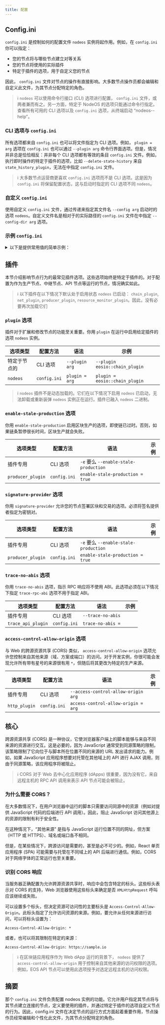 ```yaml
---
title: 配置
---
```


## Config.ini

`config.ini` 是控制如何的配置文件 `nodeos` 实例将起作用。例如，在 `config.ini` 你可以指定：

* 您的节点将与哪些节点建立对等关系
* 您的节点将使用的实际插件
* 特定于插件的选项，用于自定义您的节点

因此， `config.ini` 文件对节点的操作有直接影响。大多数节点操作员都会编辑和自定义此文件，为其节点分配特定的角色。

> ℹ️ `nodeos` 可以使用命令行接口 (CLI) 选项进行配置， `config.ini` 文件，或两者兼而有之。另一方面，特定于 NodeOS 的选项只能通过命令行指定。查看所有可用的 CLI 选项以及 `config.ini` 选项，从终端启动 “nodeos--help”。

### CLI 选项与 `config.ini`

所有选项都来自 `config.ini` 也可以将文件指定为 CLI 选项。例如， `plugin = arg` 选项在 `config.ini` 也可以通过 `--plugin arg` 命令行界面选项。但是，情况并非总是恰恰相反：并非每个 CLI 选项都有等效的条目 `config.ini` 文件。例如，执行即时操作的特定于插件的选项，比如 `--delete-state-history` 来自 `state_history_plugin`，无法在中指定 `config.ini` 文件。

> ℹ️ 大多数节点运营商更喜欢 `config.ini` 选项而不是 CLI 选项。这是因为 `config.ini` 将保留配置状态，这与启动时指定的 CLI 选项不同 `nodeos`。

### 自定义 `config.ini`

使用自定义 `config.ini` 文件，通过传递来指定其文件名 `--config arg` 启动时的选项 `nodeos`。自定义文件名是相对于的实际路径的 `config.ini` 文件在中指定 `--config-dir arg` 选项。

### 示例 `config.ini`

<details>
<summary>以下是提供常用值的简单示例：</summary>

```
# Specify the Access-Control-Allow-Origin to be returned on each request (eosio::http_plugin)
access-control-allow-origin = *

# The name supplied to identify this node amongst the peers. (eosio::net_plugin)
agent-name = "EOS Test Agent"

# Enable block production, even if the chain is stale. (eosio::producer_plugin)
enable-stale-production = true

# ID of producer controlled by this node (e.g. inita; may specify multiple times) (eosio::producer_plugin)
producer-name = eosio

# Key=Value pairs in the form <public-key>=<provider-spec>
# Where:
#    <public-key>    	is a string form of a vaild EOSIO public key
# 
#    <provider-spec> 	is a string in the form <provider-type>:<data>
# 
#    <provider-type> 	is KEY, KEOSD, or SE
# 
#    KEY:<data>      	is a string form of a valid EOSIO private key which maps to the provided public key
# 
#    KEOSD:<data>    	is the URL where keosd is available and the approptiate wallet(s) are unlocked
# 
#  (eosio::producer_plugin)
signature-provider = EOS6MRyAjQq8ud7hVNYcfnVPJqcVpscN5So8BhtHuGYqET5GDW5CV=KEY:5KQwrPbwdL6PhXujxW37FSSQZ1JiwsST4cqQzDeyXtP79zkvFD3

# Use to indicate that the RPC responses will not use ABIs.
# Failure to specify this option when there are no trace-rpc-abi configuations will result in an Error.
# This option is mutually exclusive with trace-rpc-api (eosio::trace_api_plugin)
trace-no-abis = true

# Plugin(s) to enable, may be specified multiple times
plugin = eosio::producer_plugin
plugin = eosio::producer_api_plugin
plugin = eosio::chain_plugin
plugin = eosio::chain_api_plugin
plugin = eosio::http_plugin
plugin = eosio::state_history_plugin
plugin = eosio::net_plugin
plugin = eosio::net_api_plugin
plugin = eosio::trace_api_plugin
```

</details>

## 插件

本节介绍影响节点行为的最常见插件选项。这些选项始终是特定于插件的。对于配置为作为生产节点、中继节点、API 节点等运行的节点，情况确实如此。

> ℹ️ 以下插件在以下情况下默认处于启用状态 `nodeos` 已启动： `chain_plugin`, `net_plugin`, `producer_plugin`, `resource_monitor_plugin`。因此，没有必要再次加载它们 

### `plugin` 选项

插件对于扩展和修改节点的功能至关重要。你用 `plugin` 在运行中启用给定插件的选项 `nodeos` 实例。

选项类型 | 配置方法 | 语法 | 示例
-|-|-|-
特定于节点的 | CLI 选项 | `--plugin arg` | `--plugin eosio::chain_plugin`
`nodeos` | `config.ini` | `plugin = arg` | `plugin = eosio::chain_plugin`

> ℹ️ `nodeos` 插件不是动态加载的。它们在以下情况下启用 `nodeos` 已启动，无法卸载或重新装弹 `nodeos` 实例正在运行。插件已融入 `nodeos` 二进制。

### `enable-stale-production` 选项

你用 `enable-stale-production` 启用区块生产的选项，即使链已过时。否则，如果链条暂停很长时间，区块生产就会失败。

选项类型 | 配置方法 | 语法 | 示例
-|-|-|-
插件专用 | CLI 选项 | `-e` 要么 `--enable-stale-production`
`producer_plugin` | `config.ini` | `enable-stale-production = true`

### `signature-provider` 选项

你用 `signature-provider` 允许您的节点签署区块和交易的选项。必须将签名提供者指定为密钥对。

选项类型 | 配置方法 | 语法 | 示例
-|-|-|-
插件专用 | CLI 选项 | `-e` 要么 `--enable-stale-production`
`producer_plugin` | `config.ini` | `enable-stale-production = true`

### `trace-no-abis` 选项

你用 `trace-no-abis` 选项，指示 RPC 响应将不使用 ABI。此选项必须在以下情况下指定 `trace-rpc-abi` 选项不用于指定 ABI。

选项类型 | 配置方法 | 语法 | 示例
-|-|-|-
插件专用 | CLI 选项 | `--trace-no-abis`
`trace_api_plugin` | `config.ini` | `trace-no-abis =`

### `access-control-allow-origin` 选项

与 Web 的跨源资源共享 (CORS) 类似， `access-control-allow-origin` 选项允许您控制来自其他来源（域、方案或端口）的访问。对于开发实例，你很可能会发现允许所有带有星号的来源很有用 `*`，但随后将其更改为特定的生产来源。

选项类型 | 配置方法 | 语法 | 示例
-|-|-|-
插件专用 | CLI 选项 | `--access-control-allow-origin arg`
`http_plugin` | `config.ini` | `access-control-allow-origin = arg`

## 核心

跨源资源共享 (CORS) 是一种协议，它使浏览器客户端上的脚本能够与来自不同来源的资源进行交互。这是必要的，因为 JavaScript 通常受到同源策略的限制，该策略限制了它向位于与脚本所在位置不同的来源的 URL 发出请求的能力。例如，如果 JavaScript 应用程序想要对托管在其他域上的 API 进行 AJAX 调用，则由于同源策略，该应用程序将被阻止。

> ℹ️ CORS 对于 Web 去中心化应用程序 (dApps) 很重要，因为没有它，来自远程主机的 RPC API 调用来表示 API 节点可能会被阻止。

### 为什么需要 CORS？

在大多数情况下，在用户浏览器中运行的脚本只需要访问同源中的资源（例如对提供 JavaScript 代码的后端进行 API 调用）。因此，阻止 JavaScript 访问其他源上的资源的限制有利于安全性。

在这种情况下，“其他来源” 是指与 JavaScript 运行位置不同的网址，但方案（HTTP 或 HTTPS）、域名或端口各不相同。

但是，在某些情况下，跨源访问是需要的，甚至是必不可少的。例如，React 单页应用程序 (SPA) 可能需要与托管在不同域上的 API 后端进行通信。例如，CORS 对于网络字体的正常运行也至关重要。

### 识别 CORS 响应

当服务器正确配置为允许跨源资源共享时，响应中会包含特定的标头。这些标头表示对 CORS 的支持，Web 浏览器使用这些标头来确定是否 `XMLHttpRequest` 呼叫应该继续或失败。

可以设置多个标头，但决定资源可访问性的主要标头是 `Access-Control-Allow-Origin`。此标头指定了允许访问资源的来源。例如，要允许从任何来源进行访问，可以将标头设置为：

```
Access-Control-Allow-Origin: *
```

或者，也可以将其限制在特定的来源：

```
Access-Control-Allow-Origin: https://sample.io
```

> ℹ️ 在区块链应用程序作为 Web dApp 运行的背景下， `nodeos` 提供了 `access-control-allow-origin` 用于控制来自其他来源的访问权限的选项。例如，EOS API 节点可以使用此选项授予对选定远程主机的访问权限。

## 摘要

那个 `config.ini` 文件负责配置 nodeos 实例的功能。它允许用户指定其节点将与其节点建立连接的节点，定义要使用的插件，并通过特定于插件的选项自定义节点的行为。因此，config.ini 文件在决定节点的运行方式方面起着重要作用，节点操作员经常编辑和个性化此文件，为其节点分配特定的角色。
